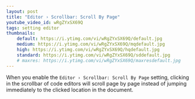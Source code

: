 ```yaml
---
layout: post
title: "Editor › Scrollbar: Scroll By Page"
youtube_video_id: wRgZYxSX69Q
tags: setting editor
thumbnails:
    default: https://i.ytimg.com/vi/wRgZYxSX69Q/default.jpg
    medium: https://i.ytimg.com/vi/wRgZYxSX69Q/mqdefault.jpg
    high: https://i.ytimg.com/vi/wRgZYxSX69Q/hqdefault.jpg
    standard: https://i.ytimg.com/vi/wRgZYxSX69Q/sddefault.jpg
    # maxres: https://i.ytimg.com/vi/wRgZYxSX69Q/maxresdefault.jpg
---
```


When you enable the `Editor › Scrollbar: Scroll By Page` setting, clicking in the scrollbar of code editors will scroll page by page instead of jumping immediately to the clicked location in the document.
